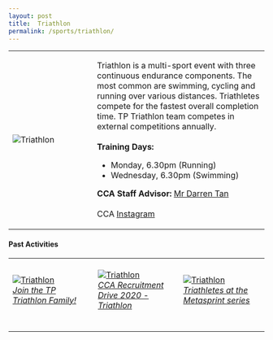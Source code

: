 ```yaml
---
layout: post
title:  Triathlon
permalink: /sports/triathlon/
---
```


<table>
    <tr>
        <td style="width:33%"><image src="{{site.baseurl}}/images/CCA_triathlon.jpg" style="display:block;margin-left:auto;margin-right:auto;" alt="Triathlon"></image></td>
        <td>
            <p>
                Triathlon is a multi-sport event with three continuous endurance components. The most common are swimming, cycling and running over various distances. Triathletes compete for the fastest overall completion time. TP Triathlon team competes in external competitions annually.<br>
                <br>
                <b>Training Days:</b><br>
                <ul>
                    <li>Monday, 6.30pm (Running)</li>
                    <li>Wednesday, 6.30pm (Swimming)</li>
                </ul>
              </p>
              <p>
                <b>CCA Staff Advisor:</b> <a href="mailto:darrent@tp.edu.sg">Mr Darren Tan</a><br>
                <br>
                CCA <a href="https://www.instagram.com/tptriathlon">Instagram</a>
            </p>
        </td>
    </tr>
</table>

#### Past Activities

<table>
    <tr>
        <td style="width:33%"><br>
            <a href="https://www.instagram.com/p/CAFCC7gH1FC/">
                <image src="{{site.baseurl}}/images/CCA-Triathlon_IG1.png" style="display:block;margin-left:auto;margin-right:auto;" alt="Triathlon">
                <h6 style="margin-top:0%">Join the TP Triathlon Family!</h6>
                </image>
            </a>
        </td>
        <td style="width:33%"><br>
            <a href="https://www.instagram.com/p/CACH8TNHeIh/">
                <image src="{{site.baseurl}}/images/CCA-Triathlon_IG2.png" style="display:block;margin-left:auto;margin-right:auto;" alt="Triathlon">
                <h6 style="margin-top:0%">CCA Recruitment Drive 2020 - Triathlon</h6>
                </image>
            </a>
        </td>
        <td style="width:33%"><br>
            <a href="https://www.instagram.com/p/B8VeWtxnzpB/">
                <image src="{{site.baseurl}}/images/CCA-Triathlon_IG3.png" style="display:block;margin-left:auto;margin-right:auto;" alt="Triathlon">
                <h6 style="margin-top:0%">Triathletes at the Metasprint series</h6>    
                </image>
            </a>
        </td>
    </tr>
</table>
